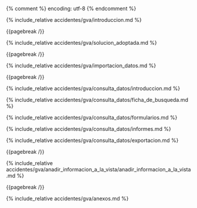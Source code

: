 {% comment %} encoding: utf-8 {% endcomment %}

{% include_relative accidentes/gva/introduccion.md %}

{{pagebreak /}}

{% include_relative accidentes/gva/solucion_adoptada.md %}

{{pagebreak /}}

{% include_relative accidentes/gva/importacion_datos.md %}

{{pagebreak /}}

{% include_relative accidentes/gva/consulta_datos/introduccion.md %}

{% include_relative accidentes/gva/consulta_datos/ficha_de_busqueda.md %}

{% include_relative accidentes/gva/consulta_datos/formularios.md %}

{% include_relative accidentes/gva/consulta_datos/informes.md %}

{% include_relative accidentes/gva/consulta_datos/exportacion.md %}

{{pagebreak /}}

{% include_relative accidentes/gva/anadir_informacion_a_la_vista/anadir_informacion_a_la_vista.md %}

{{pagebreak /}}

{% include_relative accidentes/gva/anexos.md %}

